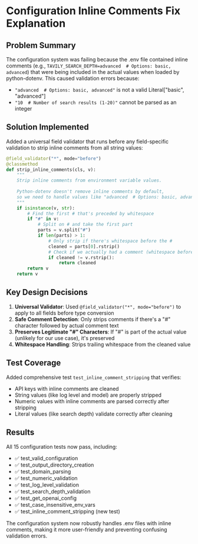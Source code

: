 # Configuration Inline Comments Fix Explanation

## Problem Summary
The configuration system was failing because the .env file contained inline comments (e.g., `TAVILY_SEARCH_DEPTH=advanced  # Options: basic, advanced`) that were being included in the actual values when loaded by python-dotenv. This caused validation errors because:
- `"advanced  # Options: basic, advanced"` is not a valid Literal["basic", "advanced"]
- `"10  # Number of search results (1-20)"` cannot be parsed as an integer

## Solution Implemented
Added a universal field validator that runs before any field-specific validation to strip inline comments from all string values:

```python
@field_validator("*", mode="before")
@classmethod
def strip_inline_comments(cls, v):
    """
    Strip inline comments from environment variable values.
    
    Python-dotenv doesn't remove inline comments by default,
    so we need to handle values like "advanced  # Options: basic, advanced"
    """
    if isinstance(v, str):
        # Find the first # that's preceded by whitespace
        if "#" in v:
            # Split on # and take the first part
            parts = v.split("#")
            if len(parts) > 1:
                # Only strip if there's whitespace before the #
                cleaned = parts[0].rstrip()
                # Check if we actually had a comment (whitespace before #)
                if cleaned != v.rstrip():
                    return cleaned
        return v
    return v
```

## Key Design Decisions

1. **Universal Validator**: Used `@field_validator("*", mode="before")` to apply to all fields before type conversion
2. **Safe Comment Detection**: Only strips comments if there's a "#" character followed by actual comment text
3. **Preserves Legitimate "#" Characters**: If "#" is part of the actual value (unlikely for our use case), it's preserved
4. **Whitespace Handling**: Strips trailing whitespace from the cleaned value

## Test Coverage
Added comprehensive test `test_inline_comment_stripping` that verifies:
- API keys with inline comments are cleaned
- String values (like log level and model) are properly stripped
- Numeric values with inline comments are parsed correctly after stripping
- Literal values (like search depth) validate correctly after cleaning

## Results
All 15 configuration tests now pass, including:
- ✅ test_valid_configuration
- ✅ test_output_directory_creation  
- ✅ test_domain_parsing
- ✅ test_numeric_validation
- ✅ test_log_level_validation
- ✅ test_search_depth_validation
- ✅ test_get_openai_config
- ✅ test_case_insensitive_env_vars
- ✅ test_inline_comment_stripping (new test)

The configuration system now robustly handles .env files with inline comments, making it more user-friendly and preventing confusing validation errors.
